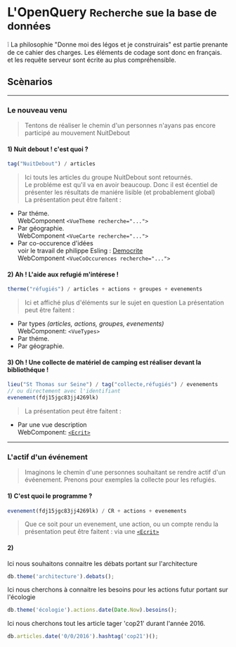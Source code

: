 L'OpenQuery
<small>Recherche sue la base de données</small>
===

:grey_exclamation:
La philosophie "Donne moi des légos et je construirais" est partie prenante
de ce cahier des charges. Les éléments de codage sont donc en français.
et les requête serveur sont écrite au plus compréhensible.

## Scènarios

---

### Le nouveau venu

> Tentons de réaliser le chemin d'un personnes n'ayans pas encore participé
> au mouvement NuitDebout

#### 1) Nuit debout ! c'est quoi ?

```js
tag("NuitDebout") / articles
```
> Ici touts les articles du groupe NuitDebout sont retournés. \
Le probléme est qu'il va en avoir beaucoup. Donc il est écentiel
de présenter les résultats de maniére lisible (et probablement global) \
La présentation peut être faitent :

- Par théme. \
  WebComponent `<VueTheme recherche="...">`
- Par géographie. \
  WebComponent `<VueCarte recherche="...">`
- Par co-occurence d'idées \
  voir le travail de philippe Esling :
  [Democrite](https://github.com/esling/democrite) \
  WebComponent `<VueCoOccurences recherche="...">`


#### 2) Ah ! L'aide aux refugié m'intérese !

```js
therme("réfugiés") / articles + actions + groupes + evenements
```

> Ici et affiché plus d'éléments sur le sujet en question
La présentation peut être faitent :

- Par types *(articles, actions, groupes, evenements)* \
  WebComponent: `<VueTypes>`
- Par théme.
- Par géographie.

#### 3) Oh ! Une collecte de matériel de camping est réaliser devant la bibliothéque !

```js
lieu("St Thomas sur Seine") / tag("collecte,réfugiés") / evenements
// ou directement avec l'identifiant
evenement(fdj15jgc83jj4269lk)
```

> La présentation peut être faitent :

- Par une vue description \
  WebComponent: [`<Ecrit>`]()

---

### L'actif d'un événement

> Imaginons le chemin d'une personnes souhaitant se rendre actif
> d'un évéenement. Prenons pour exemples la collecte pour les refugiés. 

#### 1) C'est quoi le programme ?

```js
evenement(fdj15jgc83jj4269lk) / CR + actions + evenements
```

> Que ce soit pour un evenement, une action, ou un compte rendu
> la présentation peut être faitent : via une [`<Ecrit>`]()

#### 2)  

Ici nous souhaitons connaitre les débats portant sur l'architecture
```js
db.theme('architecture').debats();
```

Ici nous cherchons à connaitre les besoins pour les actions futur portant sur l'écologie
```js
db.theme('écologie').actions.date(Date.Now).besoins();
```
Ici nous cherchons tout les article tager 'cop21' durant l'année 2016.
```js
db.articles.date('0/0/2016').hashtag('cop21')();
```